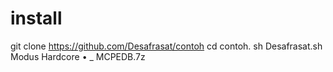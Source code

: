 # install
git clone https://github.com/Desafrasat/contoh
cd contoh.
sh Desafrasat.sh
Modus Hardcore • _ MCPEDB.7z
